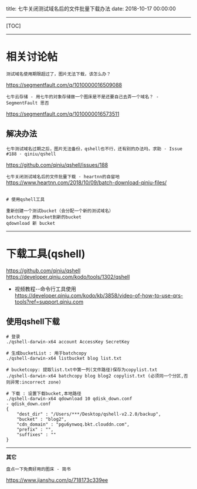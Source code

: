 title: 七牛关闭测试域名后的文件批量下载办法
date: 2018-10-17 00:00:00


---

[TOC]



---

# 相关讨论帖

`测试域名使用期限超过了，图片无法下载，该怎么办？`

https://segmentfault.com/q/1010000016509088

`七牛云存储 - 用七牛的对象存储做一个图床是不是还要自己去弄一个域名？ - SegmentFault 思否`

https://segmentfault.com/q/1010000016573511



## 解决办法

`七牛测试域名过期之后，图片无法备份，qshell也不行，还有别的办法吗，求助 · Issue #188 · qiniu/qshell`

https://github.com/qiniu/qshell/issues/188



`七牛关闭测试域名后的文件批量下载 · heartnn的自留地`
https://www.heartnn.com/2018/10/09/batch-download-qiniu-files/


```

# 使用qshell工具

重新创建一个测试bucket（会分配一个新的测试域名）
batchcopy 原bucket到新的bucket
qdownload 新 bucket

```


---
# 下载工具(qshell)
https://github.com/qiniu/qshell
https://developer.qiniu.com/kodo/tools/1302/qshell

- 视频教程--命令行工具使用
https://developer.qiniu.com/kodo/kb/3858/video-of-how-to-use-qrs-tools?ref=support.qiniu.com

## 使用qshell下载
```
# 登录
./qshell-darwin-x64 account AccessKey SecretKey

# 生成bucketList : 用于batchcopy
./qshell-darwin-x64 listbucket blog list.txt

# bucketcopy: 提取list.txt中第一列(文件路径)保存为copylist.txt
./qshell-darwin-x64 batchcopy blog blog2 copylist.txt (必须同一个分区,否则异常:incorrect zone)

# 下载 : 设置下载bucket,本地路径
./qshell-darwin-x64 qdownload 10 qdisk_down.conf
- qdisk_down.conf
{
    "dest_dir" : "/Users/***/Desktop/qshell-v2.2.0/backup",
    "bucket" : "blog2",
    "cdn_domain" : "pgu6ynwoq.bkt.clouddn.com",
    "prefix" : "",
    "suffixes" : ""
}
```

---

**其它**

`盘点一下免费好用的图床 - 简书`

https://www.jianshu.com/p/718173c339ee
